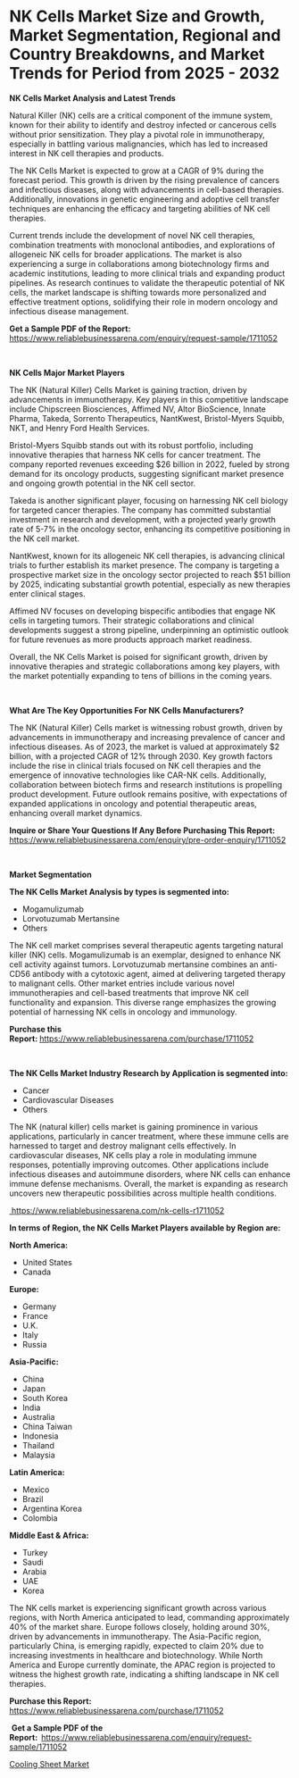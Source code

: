 <p><h1>NK Cells Market Size and Growth, Market Segmentation, Regional and Country Breakdowns, and Market Trends for Period from 2025 -  2032</h1></p><p><strong>NK Cells Market Analysis and Latest Trends</strong></p>
<p><p>Natural Killer (NK) cells are a critical component of the immune system, known for their ability to identify and destroy infected or cancerous cells without prior sensitization. They play a pivotal role in immunotherapy, especially in battling various malignancies, which has led to increased interest in NK cell therapies and products.</p><p>The NK Cells Market is expected to grow at a CAGR of 9% during the forecast period. This growth is driven by the rising prevalence of cancers and infectious diseases, along with advancements in cell-based therapies. Additionally, innovations in genetic engineering and adoptive cell transfer techniques are enhancing the efficacy and targeting abilities of NK cell therapies.</p><p>Current trends include the development of novel NK cell therapies, combination treatments with monoclonal antibodies, and explorations of allogeneic NK cells for broader applications. The market is also experiencing a surge in collaborations among biotechnology firms and academic institutions, leading to more clinical trials and expanding product pipelines. As research continues to validate the therapeutic potential of NK cells, the market landscape is shifting towards more personalized and effective treatment options, solidifying their role in modern oncology and infectious disease management.</p></p>
<p><strong>Get a Sample PDF of the Report:&nbsp;</strong> <a href="https://www.reliablebusinessarena.com/enquiry/request-sample/1711052?utm_campaign=2110&utm_medium=2&utm_source=Github&utm_content=ia&utm_term=08032025&utm_id=nk-cells">https://www.reliablebusinessarena.com/enquiry/request-sample/1711052</a></p>
<p>&nbsp;</p>
<p><strong>NK Cells Major Market Players</strong></p>
<p><p>The NK (Natural Killer) Cells Market is gaining traction, driven by advancements in immunotherapy. Key players in this competitive landscape include Chipscreen Biosciences, Affimed NV, Altor BioScience, Innate Pharma, Takeda, Sorrento Therapeutics, NantKwest, Bristol-Myers Squibb, NKT, and Henry Ford Health Services. </p><p>Bristol-Myers Squibb stands out with its robust portfolio, including innovative therapies that harness NK cells for cancer treatment. The company reported revenues exceeding $26 billion in 2022, fueled by strong demand for its oncology products, suggesting significant market presence and ongoing growth potential in the NK cell sector.</p><p>Takeda is another significant player, focusing on harnessing NK cell biology for targeted cancer therapies. The company has committed substantial investment in research and development, with a projected yearly growth rate of 5-7% in the oncology sector, enhancing its competitive positioning in the NK cell market.</p><p>NantKwest, known for its allogeneic NK cell therapies, is advancing clinical trials to further establish its market presence. The company is targeting a prospective market size in the oncology sector projected to reach $51 billion by 2025, indicating substantial growth potential, especially as new therapies enter clinical stages.</p><p>Affimed NV focuses on developing bispecific antibodies that engage NK cells in targeting tumors. Their strategic collaborations and clinical developments suggest a strong pipeline, underpinning an optimistic outlook for future revenues as more products approach market readiness.</p><p>Overall, the NK Cells Market is poised for significant growth, driven by innovative therapies and strategic collaborations among key players, with the market potentially expanding to tens of billions in the coming years.</p></p>
<p>&nbsp;</p>
<p><strong>What Are The Key Opportunities For NK Cells Manufacturers?</strong></p>
<p><p>The NK (Natural Killer) Cells market is witnessing robust growth, driven by advancements in immunotherapy and increasing prevalence of cancer and infectious diseases. As of 2023, the market is valued at approximately $2 billion, with a projected CAGR of 12% through 2030. Key growth factors include the rise in clinical trials focused on NK cell therapies and the emergence of innovative technologies like CAR-NK cells. Additionally, collaboration between biotech firms and research institutions is propelling product development. Future outlook remains positive, with expectations of expanded applications in oncology and potential therapeutic areas, enhancing overall market dynamics.</p></p>
<p><strong>Inquire or Share Your Questions If Any Before Purchasing This Report:</strong> <a href="https://www.reliablebusinessarena.com/enquiry/pre-order-enquiry/1711052?utm_campaign=2110&utm_medium=2&utm_source=Github&utm_content=ia&utm_term=08032025&utm_id=nk-cells">https://www.reliablebusinessarena.com/enquiry/pre-order-enquiry/1711052</a></p>
<p>&nbsp;</p>
<p><strong>Market Segmentation</strong></p>
<p><strong>The NK Cells Market Analysis by types is segmented into:</strong></p>
<p><ul><li>Mogamulizumab</li><li>Lorvotuzumab Mertansine</li><li>Others</li></ul></p>
<p><p>The NK cell market comprises several therapeutic agents targeting natural killer (NK) cells. Mogamulizumab is an exemplar, designed to enhance NK cell activity against tumors. Lorvotuzumab mertansine combines an anti-CD56 antibody with a cytotoxic agent, aimed at delivering targeted therapy to malignant cells. Other market entries include various novel immunotherapies and cell-based treatments that improve NK cell functionality and expansion. This diverse range emphasizes the growing potential of harnessing NK cells in oncology and immunology.</p></p>
<p><strong>Purchase this Report:&nbsp;</strong><a href="https://www.reliablebusinessarena.com/purchase/1711052?utm_campaign=2110&utm_medium=2&utm_source=Github&utm_content=ia&utm_term=08032025&utm_id=nk-cells">https://www.reliablebusinessarena.com/purchase/1711052</a></p>
<p>&nbsp;</p>
<p><strong>The NK Cells Market Industry Research by Application is segmented into:</strong></p>
<p><ul><li>Cancer</li><li>Cardiovascular Diseases</li><li>Others</li></ul></p>
<p><p>The NK (natural killer) cells market is gaining prominence in various applications, particularly in cancer treatment, where these immune cells are harnessed to target and destroy malignant cells effectively. In cardiovascular diseases, NK cells play a role in modulating immune responses, potentially improving outcomes. Other applications include infectious diseases and autoimmune disorders, where NK cells can enhance immune defense mechanisms. Overall, the market is expanding as research uncovers new therapeutic possibilities across multiple health conditions.</p></p>
<p><a href="https://www.reliablebusinessarena.com/nk-cells-r1711052?utm_campaign=2110&utm_medium=2&utm_source=Github&utm_content=ia&utm_term=08032025&utm_id=nk-cells">&nbsp;https://www.reliablebusinessarena.com/nk-cells-r1711052</a></p>
<p><strong>In terms of Region, the NK Cells Market Players available by Region are:</strong></p>
<p>
    <p> <strong> North America: </strong>
        <ul>
            <li>United States</li>
            <li>Canada</li>
        </ul>
        </p> 
    <p> <strong> Europe: </strong>
        <ul>
            <li>Germany</li>
            <li>France</li>
            <li>U.K.</li>
            <li>Italy</li>
            <li>Russia</li>
        </ul>
        </p> 
    <p> <strong> Asia-Pacific: </strong>
        <ul>
            <li>China</li>
            <li>Japan</li>
            <li>South Korea</li>
            <li>India</li>
            <li>Australia</li>
            <li>China Taiwan</li>
            <li>Indonesia</li>
            <li>Thailand</li>
            <li>Malaysia</li>
        </ul>
        </p> 
    <p> <strong> Latin America: </strong>
        <ul>
            <li>Mexico</li>
            <li>Brazil</li>
            <li>Argentina Korea</li>
            <li>Colombia</li>
        </ul>
        </p> 
    <p> <strong> Middle East & Africa: </strong>
        <ul>
            <li>Turkey</li>
            <li>Saudi</li>
            <li>Arabia</li>
            <li>UAE</li>
            <li>Korea</li>
        </ul>
    </p>
    </p>
<p><p>The NK cells market is experiencing significant growth across various regions, with North America anticipated to lead, commanding approximately 40% of the market share. Europe follows closely, holding around 30%, driven by advancements in immunotherapy. The Asia-Pacific region, particularly China, is emerging rapidly, expected to claim 20% due to increasing investments in healthcare and biotechnology. While North America and Europe currently dominate, the APAC region is projected to witness the highest growth rate, indicating a shifting landscape in NK cell therapies.</p></p>
<p><strong>Purchase this Report: </strong><a href="https://www.reliablebusinessarena.com/purchase/1711052?utm_campaign=2110&utm_medium=2&utm_source=Github&utm_content=ia&utm_term=08032025&utm_id=nk-cells">https://www.reliablebusinessarena.com/purchase/1711052</a></p>
<p>&nbsp;<strong>Get a Sample PDF of the Report:&nbsp;&nbsp;</strong><a href="https://www.reliablebusinessarena.com/enquiry/request-sample/1711052?utm_campaign=2110&utm_medium=2&utm_source=Github&utm_content=ia&utm_term=08032025&utm_id=nk-cells">https://www.reliablebusinessarena.com/enquiry/request-sample/1711052</a></p>
<p><strong></strong></p>
<p><p><a href="https://github.com/irfadac/Market-Research-Report-List-5/blob/main/cooling-sheet-market.md?utm_campaign=2110&utm_medium=2&utm_source=Github&utm_content=ia&utm_term=08032025&utm_id=nk-cells">Cooling Sheet Market</a></p></p>